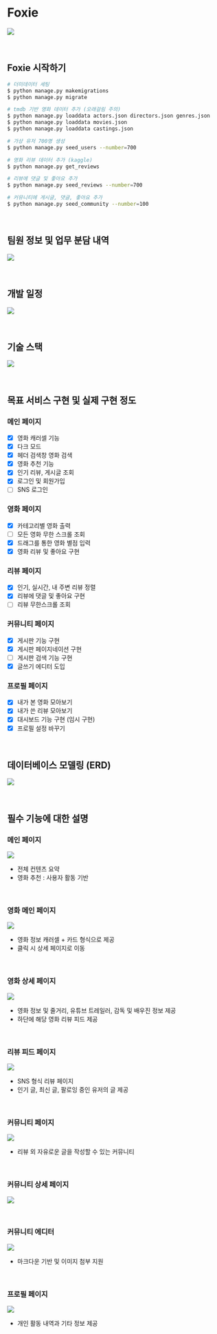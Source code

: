 # Foxie

![](https://i.imgur.com/aKLmoLX.png)

<br/>

## Foxie 시작하기

```bash
# 더미데이터 세팅
$ python manage.py makemigrations
$ python manage.py migrate

# tmdb 기반 영화 데이터 추가 (오래걸림 주의)
$ python manage.py loaddata actors.json directors.json genres.json
$ python manage.py loaddata movies.json
$ python manage.py loaddata castings.json

# 가상 유저 700명 생성
$ python manage.py seed_users --number=700

# 영화 리뷰 데이터 추가 (kaggle)
$ python manage.py get_reviews

# 리뷰에 댓글 및 좋아요 추가
$ python manage.py seed_reviews --number=700

# 커뮤니티에 게시글, 댓글, 좋아요 추가
$ python manage.py seed_community --number=100
```

<br/>

## 팀원 정보 및 업무 분담 내역

![](https://i.imgur.com/VztpmKn.png)

<br/>

## 개발 일정

![](https://i.imgur.com/MmGbUIf.png)

<br/>

## 기술 스택

![](https://i.imgur.com/O6z6lEn.png)

<br/>

## 목표 서비스 구현 및 실제 구현 정도

### 메인 페이지

- [x] 영화 캐러셀 기능
- [x] 다크 모드
- [x] 헤더 검색창 영화 검색
- [x] 영화 추천 기능
- [x] 인기 리뷰, 게시글 조회
- [x] 로그인 및 회원가입
- [ ] SNS 로그인

### 영화 페이지

- [x] 카테고리별 영화 출력
- [ ] 모든 영화 무한 스크롤 조회
- [x] 드래그를 통한 영화 별점 입력
- [x] 영화 리뷰 및 좋아요 구현

### 리뷰 페이지

- [x] 인기, 실시간, 내 주변 리뷰 정렬
- [x] 리뷰에 댓글 및 좋아요 구현
- [ ] 리뷰 무한스크롤 조회

### 커뮤니티 페이지

- [x] 게시판 기능 구현
- [x] 게시판 페이지네이션 구현
- [ ] 게시판 검색 기능 구현
- [x] 글쓰기 에디터 도입

### 프로필 페이지

- [x] 내가 본 영화 모아보기
- [x] 내가 쓴 리뷰 모아보기
- [x] 대시보드 기능 구현 (임시 구현)
- [x] 프로필 설정 바꾸기

<br/>

## 데이터베이스 모델링 (ERD)

![](https://i.imgur.com/kIY1oEm.png)

<br/>

## 필수 기능에 대한 설명

### 메인 페이지

![](https://i.imgur.com/KP6ZDkU.jpg)

- 전체 컨텐츠 요약
- 영화 추천 : 사용자 활동 기반

<br/>

### 영화 메인 페이지

![](https://i.imgur.com/tVurtrN.jpg)

- 영화 정보 캐러셀 + 카드 형식으로 제공
- 클릭 시 상세 페이지로 이동

<br/>

### 영화 상세 페이지

![](https://i.imgur.com/AzOdpXz.png)

- 영화 정보 및 줄거리, 유튜브 트레일러, 감독 및 배우진 정보 제공
- 하단에 해당 영화 리뷰 피드 제공

<br/>

### 리뷰 피드 페이지

![](https://i.imgur.com/Y35szsw.png)

- SNS 형식 리뷰 페이지
- 인기 글, 최신 글, 팔로잉 중인 유저의 글 제공

<br/>

### 커뮤니티 페이지

![](https://i.imgur.com/vRMepX3.png)

- 리뷰 외 자유로운 글을 작성할 수 있는 커뮤니티

<br/>

### 커뮤니티 상세 페이지

![](https://i.imgur.com/pU3KF0U.jpg)

<br/>

### 커뮤니티 에디터

![](https://i.imgur.com/B3aCDc3.png)

- 마크다운 기반 및 이미지 첨부 지원

<br/>

### 프로필 페이지

![](https://i.imgur.com/pgjATOT.jpg)

- 개인 활동 내역과 기타 정보 제공
